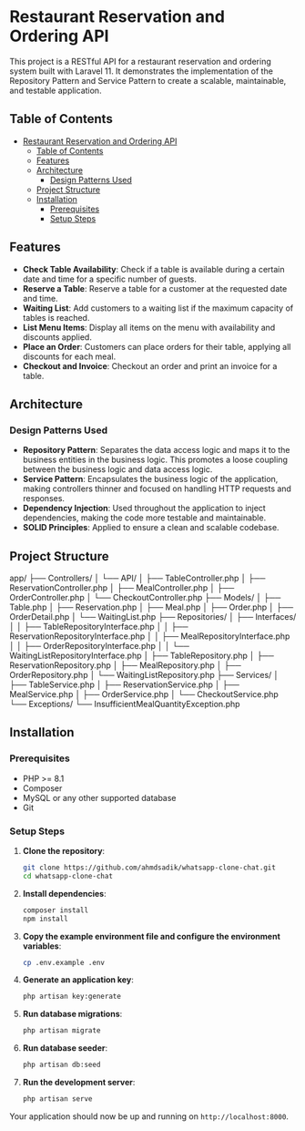 # Restaurant Reservation and Ordering API

This project is a RESTful API for a restaurant reservation and ordering system built with Laravel 11. It demonstrates the implementation of the Repository Pattern and Service Pattern to create a scalable, maintainable, and testable application.

## Table of Contents

- [Restaurant Reservation and Ordering API](#restaurant-reservation-and-ordering-api)
  - [Table of Contents](#table-of-contents)
  - [Features](#features)
  - [Architecture](#architecture)
    - [Design Patterns Used](#design-patterns-used)
  - [Project Structure](#project-structure)
  - [Installation](#installation)
    - [Prerequisites](#prerequisites)
    - [Setup Steps](#setup-steps)

## Features

- **Check Table Availability**: Check if a table is available during a certain date and time for a specific number of guests.
- **Reserve a Table**: Reserve a table for a customer at the requested date and time.
- **Waiting List**: Add customers to a waiting list if the maximum capacity of tables is reached.
- **List Menu Items**: Display all items on the menu with availability and discounts applied.
- **Place an Order**: Customers can place orders for their table, applying all discounts for each meal.
- **Checkout and Invoice**: Checkout an order and print an invoice for a table.

## Architecture

### Design Patterns Used

- **Repository Pattern**: Separates the data access logic and maps it to the business entities in the business logic. This promotes a loose coupling between the business logic and data access logic.
- **Service Pattern**: Encapsulates the business logic of the application, making controllers thinner and focused on handling HTTP requests and responses.
- **Dependency Injection**: Used throughout the application to inject dependencies, making the code more testable and maintainable.
- **SOLID Principles**: Applied to ensure a clean and scalable codebase.

## Project Structure
app/ ├── Controllers/ │ └── API/ │ ├── TableController.php │ ├── ReservationController.php │ ├── MealController.php │ ├── OrderController.php │ └── CheckoutController.php ├── Models/ │ ├── Table.php │ ├── Reservation.php │ ├── Meal.php │ ├── Order.php │ ├── OrderDetail.php │ └── WaitingList.php ├── Repositories/ │ ├── Interfaces/ │ │ ├── TableRepositoryInterface.php │ │ ├── ReservationRepositoryInterface.php │ │ ├── MealRepositoryInterface.php │ │ ├── OrderRepositoryInterface.php │ │ └── WaitingListRepositoryInterface.php │ ├── TableRepository.php │ ├── ReservationRepository.php │ ├── MealRepository.php │ ├── OrderRepository.php │ └── WaitingListRepository.php ├── Services/ │ ├── TableService.php │ ├── ReservationService.php │ ├── MealService.php │ ├── OrderService.php │ └── CheckoutService.php └── Exceptions/ └── InsufficientMealQuantityException.php


## Installation

### Prerequisites

- PHP >= 8.1
- Composer
- MySQL or any other supported database
- Git

### Setup Steps

1. **Clone the repository**:

    ```sh
    git clone https://github.com/ahmdsadik/whatsapp-clone-chat.git
    cd whatsapp-clone-chat
    ```

2. **Install dependencies**:

    ```sh
    composer install
    npm install
    ```

3. **Copy the example environment file and configure the environment variables**:

    ```sh
    cp .env.example .env
    ```

4. **Generate an application key**:

    ```sh
    php artisan key:generate
    ```

5. **Run database migrations**:

    ```sh
    php artisan migrate
    ```

6. **Run database seeder**:

    ```sh
    php artisan db:seed
    ```

7. **Run the development server**:

    ```sh
    php artisan serve
    ```

Your application should now be up and running on `http://localhost:8000`.
